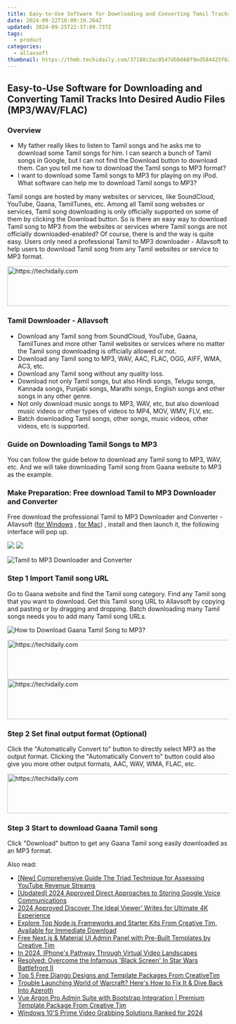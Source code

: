 ```yaml
---
title: Easy-to-Use Software for Downloading and Converting Tamil Tracks Into Desired Audio Files (MP3/WAV/FLAC)
date: 2024-09-22T16:09:19.264Z
updated: 2024-09-25T22:37:09.737Z
tags:
  - product
categories:
  - allavsoft
thumbnail: https://thmb.techidaily.com/37188c2ac0547dbb668f9ed584425f62c5411d081b5606c8c487c2ccf4f6d577.jpg
---
```


## Easy-to-Use Software for Downloading and Converting Tamil Tracks Into Desired Audio Files (MP3/WAV/FLAC)

### Overview

* My father really likes to listen to Tamil songs and he asks me to download some Tamil songs for him. I can search a bunch of Tamil songs in Google, but I can not find the Download button to download them. Can you tell me how to download the Tamil songs to MP3 format?
* I want to download some Tamil songs to MP3 for playing on my iPod. What software can help me to download Tamil songs to MP3?

Tamil songs are hosted by many websites or services, like SoundCloud, YouTube, Gaana, TamilTunes, etc. Among all Tamil song websites or services, Tamil song downloading is only officially supported on some of them by clicking the Download button. So is there an easy way to download Tamil song to MP3 from the websites or services where Tamil songs are not officially downloaded-enabled? Of course, there is and the way is quite easy. Users only need a professional Tamil to MP3 downloader - Allavsoft to help users to download Tamil song from any Tamil websites or service to MP3 format.

<!-- affiliate ads begin -->
<a href="https://malaysia-healthcare-travel-council.pxf.io/c/5597632/1557743/17382" target="_top" id="1557743">
  <img src="//a.impactradius-go.com/display-ad/17382-1557743" border="0" alt="https://techidaily.com" width="728" height="90"/>
</a>
<img height="0" width="0" src="https://malaysia-healthcare-travel-council.pxf.io/i/5597632/1557743/17382" style="position:absolute;visibility:hidden;" border="0" />
<!-- affiliate ads end -->

### Tamil Downloader - Allavsoft

* Download any Tamil song from SoundCloud, YouTube, Gaana, TamilTunes and more other Tamil websites or services where no matter the Tamil song downloading is officially allowed or not.
* Download any Tamil song to MP3, WAV, AAC, FLAC, OGG, AIFF, WMA, AC3, etc.
* Download any Tamil song without any quality loss.
* Download not only Tamil songs, but also Hindi songs, Telugu songs, Kannada songs, Punjabi songs, Marathi songs, English songs and other songs in any other genre.
* Not only download music songs to MP3, WAV, etc, but also download music videos or other types of videos to MP4, MOV, WMV, FLV, etc.
* Batch downloading Tamil songs, other songs, music videos, other videos, etc is supported.

### Guide on Downloading Tamil Songs to MP3

You can follow the guide below to download any Tamil song to MP3, WAV, etc. And we will take downloading Tamil song from Gaana website to MP3 as the example.

### Make Preparation: Free download Tamil to MP3 Downloader and Converter

Free download the professional Tamil to MP3 Downloader and Converter - Allavsoft ([for Windows](https://tools.techidaily.com/allavsoft/products/) , [for Mac](https://tools.techidaily.com/allavsoft/products/)) , install and then launch it, the following interface will pop up.

[![](https://www.allavsoft.com/how-to/../images/how-to/free-download-win.jpg)](https://tools.techidaily.com/allavsoft/products/) [![](https://www.allavsoft.com/how-to/../images/how-to/free-download-mac.jpg)](https://tools.techidaily.com/allavsoft/products/)

![Tamil to MP3 Downloader and Converter](https://www.allavsoft.com/how-to/../images/allavsoft/screen-shot-600.jpg)

### Step 1 Import Tamil song URL

Go to Gaana website and find the Tamil song category. Find any Tamil song that you want to download. Get this Tamil song URL to Allavsoft by copying and pasting or by dragging and dropping. Batch downloading many Tamil songs needs you to add many Tamil song URLs.

![How to Download Gaana Tamil Song to MP3?](https://www.allavsoft.com/how-to/../images/how-to/download-rtmp-video/download-rtmp-video.jpg)

<!-- affiliate ads begin -->
<a href="https://appsumo.8odi.net/c/5597632/2123730/7443" target="_top" id="2123730">
  <img src="//a.impactradius-go.com/display-ad/7443-2123730" border="0" alt="https://techidaily.com" width="728" height="90"/>
</a>
<img height="0" width="0" src="https://appsumo.8odi.net/i/5597632/2123730/7443" style="position:absolute;visibility:hidden;" border="0" />
<!-- affiliate ads end -->

<!-- affiliate ads begin -->
<a href="https://review-au.sjv.io/c/5597632/2098702/14409" target="_top" id="2098702">
  <img src="//a.impactradius-go.com/display-ad/14409-2098702" border="0" alt="https://techidaily.com" width="728" height="90"/>
</a>
<img height="0" width="0" src="https://review-au.sjv.io/i/5597632/2098702/14409" style="position:absolute;visibility:hidden;" border="0" />
<!-- affiliate ads end -->

### Step 2 Set final output format (Optional)

Click the "Automatically Convert to" button to directly select MP3 as the output format. Clicking the "Automatically Convert to" button could also give you more other output formats, AAC, WAV, WMA, FLAC, etc.

<!-- affiliate ads begin -->
<a href="https://appsumo.8odi.net/c/5597632/2094479/7443" target="_top" id="2094479">
  <img src="//a.impactradius-go.com/display-ad/7443-2094479" border="0" alt="https://techidaily.com" width="728" height="90"/>
</a>
<img height="0" width="0" src="https://appsumo.8odi.net/i/5597632/2094479/7443" style="position:absolute;visibility:hidden;" border="0" />
<!-- affiliate ads end -->

### Step 3 Start to download Gaana Tamil song

Click "Download" button to get any Gaana Tamil song easily downloaded as an MP3 format.

<ins class="adsbygoogle"
     style="display:block"
     data-ad-format="autorelaxed"
     data-ad-client="ca-pub-7571918770474297"
     data-ad-slot="1223367746"></ins>

<ins class="adsbygoogle"
     style="display:block"
     data-ad-client="ca-pub-7571918770474297"
     data-ad-slot="8358498916"
     data-ad-format="auto"
     data-full-width-responsive="true"></ins>

<span class="atpl-alsoreadstyle">Also read:</span>
<div><ul>
<li><a href="https://youtube-sure.techidaily.com/omprehensive-guide-the-triad-technique-for-assessing-youtube-revenue-streams/"><u>[New] Comprehensive Guide The Triad Technique for Assessing YouTube Revenue Streams</u></a></li>
<li><a href="https://screen-recording.techidaily.com/updated-2024-approved-direct-approaches-to-storing-google-voice-communications/"><u>[Updated] 2024 Approved Direct Approaches to Storing Google Voice Communications</u></a></li>
<li><a href="https://fox-boxes.techidaily.com/2024-approved-discover-the-ideal-viewer-writes-for-ultimate-4k-experience/"><u>2024 Approved Discover The Ideal Viewer’ Writes for Ultimate 4K Experience</u></a></li>
<li><a href="https://win-guides.techidaily.com/explore-top-nodejs-frameworks-and-starter-kits-from-creative-tim-available-for-immediate-download/"><u>Explore Top Node.js Frameworks and Starter Kits From Creative Tim, Available for Immediate Download</u></a></li>
<li><a href="https://win-guides.techidaily.com/free-nextjs-and-material-ui-admin-panel-with-pre-built-templates-by-creative-tim/"><u>Free Next.js & Material UI Admin Panel with Pre-Built Templates by Creative Tim</u></a></li>
<li><a href="https://extra-guidance.techidaily.com/in-2024-iphones-pathway-through-virtual-video-landscapes/"><u>In 2024, IPhone's Pathway Through Virtual Video Landscapes</u></a></li>
<li><a href="https://android-frp.techidaily.com/resolved-overcome-the-infamous-black-screen-in-star-wars-battlefront-ii/"><u>Resolved: Overcome the Infamous 'Black Screen' In Star Wars Battlefront II</u></a></li>
<li><a href="https://win-guides.techidaily.com/top-5-free-django-designs-and-template-packages-from-creativetim/"><u>Top 5 Free Django Designs and Template Packages From CreativeTim</u></a></li>
<li><a href="https://win-solutions.techidaily.com/trouble-launching-world-of-warcraft-heres-how-to-fix-it-and-dive-back-into-azeroth/"><u>Trouble Launching World of Warcraft? Here's How to Fix It & Dive Back Into Azeroth</u></a></li>
<li><a href="https://win-guides.techidaily.com/vue-argon-pro-admin-suite-with-bootstrap-integration-premium-template-package-from-creative-tim/"><u>Vue Argon Pro Admin Suite with Bootstrap Integration | Premium Template Package From Creative Tim</u></a></li>
<li><a href="https://desktop-recording.techidaily.com/windows-10s-prime-video-grabbing-solutions-ranked-for-2024/"><u>Windows 10'S Prime Video Grabbing Solutions Ranked for 2024</u></a></li>
</ul></div>

